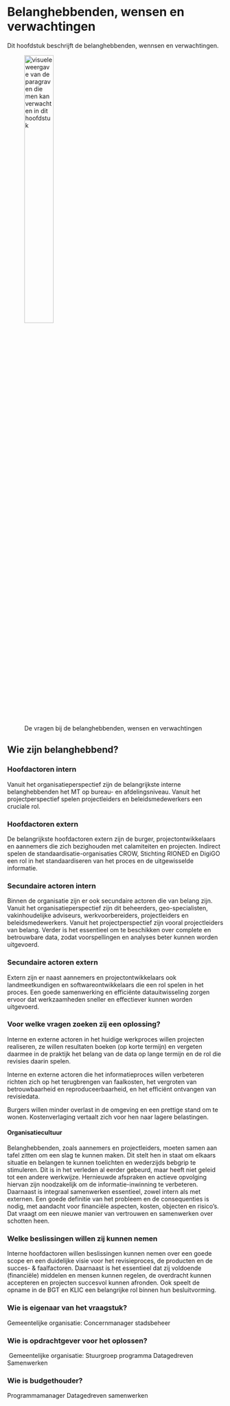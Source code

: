 # Belanghebbenden, wensen en verwachtingen

Dit hoofdstuk beschrijft de belanghebbenden, wennsen en verwachtingen.

<figure>
<img src="../images/belanghebbende.png" alt="visuele weergave van de paragraven die men kan verwachten in dit hoofdstuk" width="40%">
<figcaption>De vragen bij de belanghebbenden, wensen en verwachtingen</figcaption>
</figure>

## Wie zijn belanghebbend?  

### Hoofdactoren intern  
Vanuit het organisatieperspectief zijn de belangrijkste interne belanghebbenden het MT op bureau- en afdelingsniveau. Vanuit het projectperspectief spelen projectleiders en beleidsmedewerkers een cruciale rol.

### Hoofdactoren extern  
De belangrijkste hoofdactoren extern zijn de burger, projectontwikkelaars en aannemers die zich bezighouden met calamiteiten en projecten. 
Indirect spelen de standaardisatie-organisaties CROW, Stichting RIONED en DigiGO een rol in het standaardiseren van het proces en de uitgewisselde informatie. 

### Secundaire actoren intern  
Binnen de organisatie zijn er ook secundaire actoren die van belang zijn. Vanuit het organisatieperspectief zijn dit beheerders, geo-specialisten, vakinhoudelijke adviseurs, werkvoorbereiders, projectleiders en beleidsmedewerkers. Vanuit het projectperspectief zijn vooral projectleiders van belang. Verder is het essentieel om te beschikken over complete en betrouwbare data, zodat voorspellingen en analyses beter kunnen worden uitgevoerd.  

### Secundaire actoren extern  
Extern zijn er naast aannemers en projectontwikkelaars ook landmeetkundigen en softwareontwikkelaars die een rol spelen in het proces. Een goede samenwerking en efficiënte datauitwisseling zorgen ervoor dat werkzaamheden sneller en effectiever kunnen worden uitgevoerd.  


### Voor welke vragen zoeken zij een oplossing? 

Interne en externe actoren in het huidige werkproces willen projecten realiseren, ze willen resultaten boeken (op korte termijn) en vergeten daarmee in de praktijk het belang van de data op lange termijn en de rol die revisies daarin spelen.

Interne en externe actoren die het informatieproces willen verbeteren richten zich op het terugbrengen van faalkosten, het vergroten van betrouwbaarheid en reproduceerbaarheid, en het efficiënt ontvangen van revisiedata.  

Burgers willen minder overlast in de omgeving en een prettige stand om te wonen. Kostenverlaging vertaalt zich voor hen naar lagere belastingen.  

#### Organisatiecultuur  
Belanghebbenden, zoals aannemers en projectleiders, moeten samen aan tafel zitten om een slag te kunnen maken. Dit stelt hen in staat om elkaars situatie en belangen te kunnen toelichten en wederzijds bebgrip te stimuleren. Dit is in het verleden al eerder gebeurd, maar heeft niet geleid tot een andere werkwijze. Hernieuwde afspraken en actieve opvolging hiervan zijn noodzakelijk om de informatie-inwinning te verbeteren. 
Daarnaast is integraal samenwerken essentieel, zowel intern als met externen. Een goede definitie van het probleem en de consequenties is nodig, met aandacht voor financiële aspecten, kosten, objecten en risico’s. Dat vraagt om een nieuwe manier van vertrouwen en samenwerken over schotten heen.


### Welke beslissingen willen zij kunnen nemen

Interne hoofdactoren willen beslissingen kunnen nemen over een goede scope en een duidelijke visie voor het revisieproces, de producten en de succes- & faalfactoren. Daarnaast is het essentieel dat zij voldoende (financiële) middelen en mensen kunnen regelen, de overdracht kunnen accepteren en projecten succesvol kunnen afronden. Ook speelt de opname in de BGT en KLIC een belangrijke rol binnen hun besluitvorming.

### Wie is eigenaar van het vraagstuk?​

​Gemeentelijke organisatie:​ Concernmanager stadsbeheer
​
### Wie is opdrachtgever voor het oplossen?​
​
Gemeentelijke organisatie:​ Stuurgroep programma Datagedreven Samenwerken​

### Wie is budgethouder?​

Programmamanager Datagedreven samenwerken​